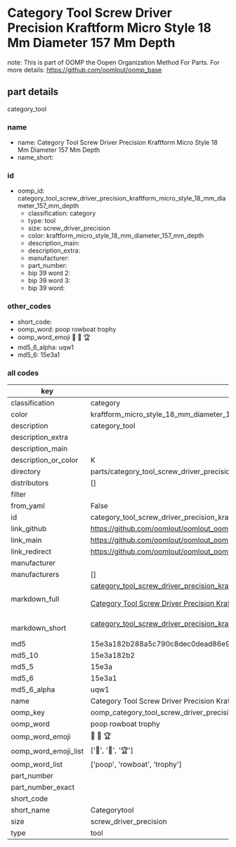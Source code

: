 # Category Tool Screw Driver Precision Kraftform Micro Style 18 Mm Diameter 157 Mm Depth  

note: This is part of OOMP the Oopen Organization Method For Parts. For more details: https://github.com/oomlout/oomp_base

##  part details
  



category_tool



### name
* name: Category Tool Screw Driver Precision Kraftform Micro Style 18 Mm Diameter 157 Mm Depth
* name_short: 
### id
* oomp_id: category_tool_screw_driver_precision_kraftform_micro_style_18_mm_diameter_157_mm_depth
  * classification: category
  * type: tool
  * size: screw_driver_precision
  * color: kraftform_micro_style_18_mm_diameter_157_mm_depth
  * description_main: 
  * description_extra: 
  * manufacturer: 
  * part_number: 
  * bip 39 word 2: 
  * bip 39 word 3: 
  * bip 39 word: 

### other_codes
* short_code: 
* oomp_word: poop rowboat trophy
* oomp_word_emoji :poop: :rowboat: :trophy:
* md5_6_alpha: uqw1
* md5_6: 15e3a1









### all codes 
| key | value |  
| --- | --- |  
| classification | category |  
| color | kraftform_micro_style_18_mm_diameter_157_mm_depth |  
| description | category_tool |  
| description_extra |  |  
| description_main |  |  
| description_or_color | K  |  
| directory | parts/category_tool_screw_driver_precision_kraftform_micro_style_18_mm_diameter_157_mm_depth |  
| distributors | [] |  
| filter |  |  
| from_yaml | False |  
| id | category_tool_screw_driver_precision_kraftform_micro_style_18_mm_diameter_157_mm_depth |  
| link_github | https://github.com/oomlout/oomlout_oomp_version_1_messy/tree/main/parts/category_tool_screw_driver_precision_kraftform_micro_style_18_mm_diameter_157_mm_depth |  
| link_main | https://github.com/oomlout/oomlout_oomp_version_1_messy/tree/main/parts/category_tool_screw_driver_precision_kraftform_micro_style_18_mm_diameter_157_mm_depth |  
| link_redirect | https://github.com/oomlout/oomlout_oomp_version_1_messy/tree/main/parts/category_tool_screw_driver_precision_kraftform_micro_style_18_mm_diameter_157_mm_depth |  
| manufacturer |  |  
| manufacturers | [] |  
| markdown_full | [category_tool_screw_driver_precision_kraftform_micro_style_18_mm_diameter_157_mm_depth](none)<br>[](none)<br>[Category Tool Screw Driver Precision Kraftform Micro Style 18 Mm Diameter 157 Mm Depth](none)<br><br> |  
| markdown_short | [category_tool_screw_driver_precision_kraftform_micro_style_18_mm_diameter_157_mm_depth](none)<br><br> |  
| md5 | 15e3a182b288a5c790c8dec0dead86e9 |  
| md5_10 | 15e3a182b2 |  
| md5_5 | 15e3a |  
| md5_6 | 15e3a1 |  
| md5_6_alpha | uqw1 |  
| name | Category Tool Screw Driver Precision Kraftform Micro Style 18 Mm Diameter 157 Mm Depth |  
| oomp_key | oomp_category_tool_screw_driver_precision_kraftform_micro_style_18_mm_diameter_157_mm_depth |  
| oomp_word | poop rowboat trophy |  
| oomp_word_emoji | :poop: :rowboat: :trophy: |  
| oomp_word_emoji_list | [':poop:', ':rowboat:', ':trophy:'] |  
| oomp_word_list | ['poop', 'rowboat', 'trophy'] |  
| part_number |  |  
| part_number_exact |  |  
| short_code |  |  
| short_name | Categorytool |  
| size | screw_driver_precision |  
| type | tool |  
